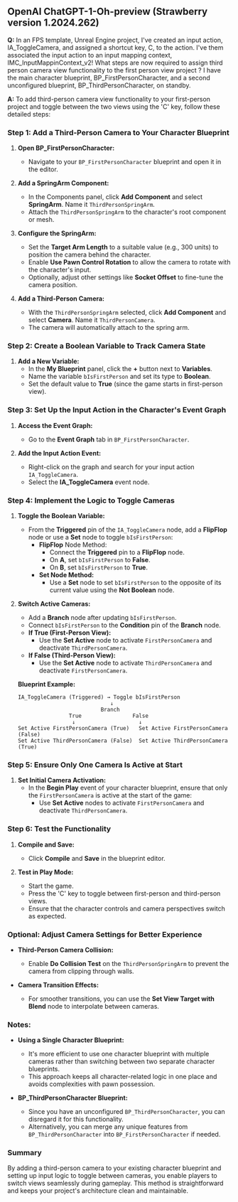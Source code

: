 ## OpenAI ChatGPT-1-Oh-preview (Strawberry version 1.2024.262)

**Q:** In an FPS template, Unreal Engine project, I've created an input action, IA_ToggleCamera, and assigned a shortcut key, C, to the action. I've them associated the input action to an input mapping context, IMC_InputMappinContext_v2! What steps are now required to assign third person camera view functionality to the first person view project ? I have the main character blueprint, BP_FirstPersonCharacter, and a second unconfigured blueprint, BP_ThirdPersonCharacter, on standby.

**A:** To add third-person camera view functionality to your first-person project and toggle between the two views using the 'C' key, follow these detailed steps:

### **Step 1: Add a Third-Person Camera to Your Character Blueprint**

1. **Open BP_FirstPersonCharacter:**
   - Navigate to your `BP_FirstPersonCharacter` blueprint and open it in the editor.

2. **Add a SpringArm Component:**
   - In the Components panel, click **Add Component** and select **SpringArm**. Name it `ThirdPersonSpringArm`.
   - Attach the `ThirdPersonSpringArm` to the character's root component or mesh.

3. **Configure the SpringArm:**
   - Set the **Target Arm Length** to a suitable value (e.g., 300 units) to position the camera behind the character.
   - Enable **Use Pawn Control Rotation** to allow the camera to rotate with the character's input.
   - Optionally, adjust other settings like **Socket Offset** to fine-tune the camera position.

4. **Add a Third-Person Camera:**
   - With the `ThirdPersonSpringArm` selected, click **Add Component** and select **Camera**. Name it `ThirdPersonCamera`.
   - The camera will automatically attach to the spring arm.

### **Step 2: Create a Boolean Variable to Track Camera State**

1. **Add a New Variable:**
   - In the **My Blueprint** panel, click the **+** button next to **Variables**.
   - Name the variable `bIsFirstPerson` and set its type to **Boolean**.
   - Set the default value to **True** (since the game starts in first-person view).

### **Step 3: Set Up the Input Action in the Character's Event Graph**

1. **Access the Event Graph:**
   - Go to the **Event Graph** tab in `BP_FirstPersonCharacter`.

2. **Add the Input Action Event:**
   - Right-click on the graph and search for your input action `IA_ToggleCamera`.
   - Select the **IA_ToggleCamera** event node.

### **Step 4: Implement the Logic to Toggle Cameras**

1. **Toggle the Boolean Variable:**
   - From the **Triggered** pin of the `IA_ToggleCamera` node, add a **FlipFlop** node or use a **Set** node to toggle `bIsFirstPerson`:
     - **FlipFlop** Node Method:
       - Connect the **Triggered** pin to a **FlipFlop** node.
       - On **A**, set `bIsFirstPerson` to **False**.
       - On **B**, set `bIsFirstPerson` to **True**.
     - **Set Node Method:**
       - Use a **Set** node to set `bIsFirstPerson` to the opposite of its current value using the **Not Boolean** node.

2. **Switch Active Cameras:**
   - Add a **Branch** node after updating `bIsFirstPerson`.
   - Connect `bIsFirstPerson` to the **Condition** pin of the **Branch** node.
   - **If True (First-Person View):**
     - Use the **Set Active** node to activate `FirstPersonCamera` and deactivate `ThirdPersonCamera`.
   - **If False (Third-Person View):**
     - Use the **Set Active** node to activate `ThirdPersonCamera` and deactivate `FirstPersonCamera`.

   **Blueprint Example:**

   ```plaintext
   IA_ToggleCamera (Triggered) → Toggle bIsFirstPerson
                                ↓
                             Branch
                   True                False
                    ↓                    ↓
   Set Active FirstPersonCamera (True)   Set Active FirstPersonCamera (False)
   Set Active ThirdPersonCamera (False)  Set Active ThirdPersonCamera (True)
   ```

### **Step 5: Ensure Only One Camera Is Active at Start**

1. **Set Initial Camera Activation:**
   - In the **Begin Play** event of your character blueprint, ensure that only the `FirstPersonCamera` is active at the start of the game:
     - Use **Set Active** nodes to activate `FirstPersonCamera` and deactivate `ThirdPersonCamera`.

### **Step 6: Test the Functionality**

1. **Compile and Save:**
   - Click **Compile** and **Save** in the blueprint editor.

2. **Test in Play Mode:**
   - Start the game.
   - Press the 'C' key to toggle between first-person and third-person views.
   - Ensure that the character controls and camera perspectives switch as expected.

### **Optional: Adjust Camera Settings for Better Experience**

- **Third-Person Camera Collision:**
  - Enable **Do Collision Test** on the `ThirdPersonSpringArm` to prevent the camera from clipping through walls.

- **Camera Transition Effects:**
  - For smoother transitions, you can use the **Set View Target with Blend** node to interpolate between cameras.

### **Notes:**

- **Using a Single Character Blueprint:**
  - It's more efficient to use one character blueprint with multiple cameras rather than switching between two separate character blueprints.
  - This approach keeps all character-related logic in one place and avoids complexities with pawn possession.

- **BP_ThirdPersonCharacter Blueprint:**
  - Since you have an unconfigured `BP_ThirdPersonCharacter`, you can disregard it for this functionality.
  - Alternatively, you can merge any unique features from `BP_ThirdPersonCharacter` into `BP_FirstPersonCharacter` if needed.

### **Summary**

By adding a third-person camera to your existing character blueprint and setting up input logic to toggle between cameras, you enable players to switch views seamlessly during gameplay. This method is straightforward and keeps your project's architecture clean and maintainable.
